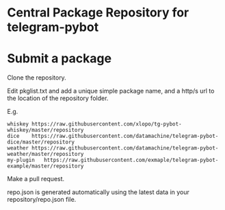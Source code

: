 # Central Package Repository for telegram-pybot

# Submit a package

Clone the repository.

Edit pkglist.txt and add a unique simple package name, and a http/s url to the location of the repository folder.

E.g.
```
whiskey https://raw.githubusercontent.com/xlopo/tg-pybot-whiskey/master/repository
dice    https://raw.githubusercontent.com/datamachine/telegram-pybot-dice/master/repository
weather https://raw.githubusercontent.com/datamachine/telegram-pybot-weather/master/repository
my-plugin	https://raw.githubusercontent.com/exmaple/telegram-pybot-example/master/repository
```

Make a pull request.

repo.json is generated automatically using the latest data in your repository/repo.json file.
 
